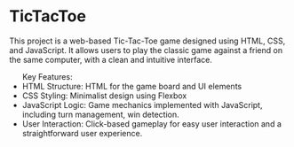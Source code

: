 # TicTacToe
This project is a web-based Tic-Tac-Toe game designed using HTML, CSS, and JavaScript. It allows users to play the classic game against a friend on the same computer, with a clean and intuitive interface.
<ul>Key Features:
<li>HTML Structure: HTML for the game board and UI elements</li>
<li>CSS Styling: Minimalist design using Flexbox</li>
<li>JavaScript Logic: Game mechanics implemented with JavaScript, including turn management, win detection.</li>
<li>User Interaction: Click-based gameplay for easy user interaction and a straightforward user experience.</li>
</ul>
